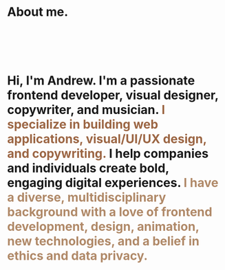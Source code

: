 <div class="container p-5">

<h1 class="display-1 lh-1 ls-1 fw-900">About me.</h1>

<br /> 
<br /> 

<img src="https://picsum.photos/1200/500?random=1" class="w-100 rounded-5 img-full" alt="">

<br />
<br />
<br />

<h1 class="display-1 lh-1 ls-1 fw-bold min-vh-50">Hi, I'm Andrew. I'm a passionate frontend developer, visual designer, copywriter, and musician. <span style="color: #9C6644">I specialize in building web applications, visual/UI/UX design, and copywriting.</span> I help companies and individuals create bold, engaging digital experiences. <span style="color: #B08968">I have a diverse, multidisciplinary background with a love of frontend development, design, animation, new technologies, and a belief in ethics and data privacy.</span></h1>


</div>